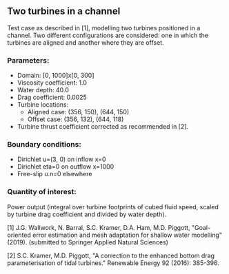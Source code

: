## Two turbines in a channel

Test case as described in [1], modelling two turbines positioned in a channel. Two different
configurations are considered: one in which the turbines are aligned and another where they are
offset.


### Parameters:
  * Domain: [0, 1000]x[0, 300]
  * Viscosity coefficient: 1.0
  * Water depth: 40.0
  * Drag coefficient: 0.0025
  * Turbine locations:
    * Aligned case: (356, 150), (644, 150)
    * Offset case: (356, 132), (644, 118)
  * Turbine thrust coefficient corrected as recommended in [2].

### Boundary conditions:
  * Dirichlet u=(3, 0) on inflow x=0
  * Dirichlet eta=0 on outflow x=1000
  * Free-slip u.n=0 elsewhere

### Quantity of interest:
Power output (integral over turbine footprints of cubed fluid speed, scaled by turbine
drag coefficient and divided by water depth).


[1] J.G. Wallwork, N. Barral, S.C. Kramer, D.A. Ham, M.D. Piggott, "Goal-oriented error
    estimation and mesh adaptation for shallow water modelling" (2019). (submitted to Springer
    Applied Natural Sciences)

[2] S.C. Kramer, M.D. Piggott, "A correction to the enhanced bottom drag parameterisation of
    tidal turbines." Renewable Energy 92 (2016): 385-396.
